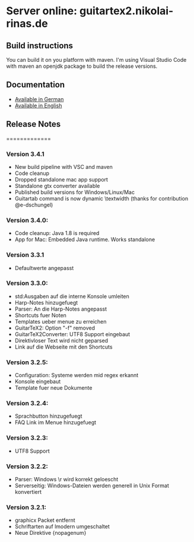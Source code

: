 # Server online: guitartex2.nikolai-rinas.de 

## Build instructions
You can build it on you platform with maven. I'm using Visual Studio Code with maven an openjdk package to build the release versions.

## Documentation
  * [Available in German](https://github.com/workinghard/GuitarTeX2/blob/a9db41ba391bd3afd5dafd1106c3e946599ce262/doc/GuitartTeX2-documentation_de.pdf)
  * [Available in English](https://github.com/workinghard/GuitarTeX2/blob/3db89f3205e154896073fc75aa1a59e937b54a07/doc/GuitartTeX2-documentation_en.pdf)


## Release Notes
=============

### Version 3.4.1
  * New build pipeline with VSC and maven
  * Code cleanup
  * Dropped standalone mac app support
  * Standalone gtx converter available
  * Published build versions for Windows/Linux/Mac
  * Guitartab command is now dynamic \textwidth (thanks for contribution @e-dschungel)

### Version 3.4.0:
  * Code cleanup: Java 1.8 is required
  * App for Mac: Embedded Java runtime. Works standalone

### Version 3.3.1
  * Defaultwerte angepasst

### Version 3.3.0:
  * std:Ausgaben auf die interne Konsole umleiten
  * Harp-Notes hinzugefuegt
  * Parser: An die Harp-Notes angepasst
  * Shortcuts fuer Noten
  * Templates ueber menue zu erreichen
  * GuitarTeX2: Option "-f" removed  
  * GuitarTeX2Converter: UTF8 Support eingebaut
  * Direktivloser Text wird nicht geparsed
  * Link auf die Webseite mit den Shortcuts

### Version 3.2.5:
  * Configuration: Systeme werden mid regex erkannt
  * Konsole eingebaut
  * Template fuer neue Dokumente

### Version 3.2.4:
  * Sprachbutton hinzugefuegt
  * FAQ Link im Menue hinzugefuegt

### Version 3.2.3:
  * UTF8 Support

### Version 3.2.2:
  * Parser: Windows \r wird korrekt geloescht
  * Serverseitig: Windows-Dateien werden generell in Unix Format konvertiert  

### Version 3.2.1:
  * graphicx Packet entfernt
  * Schriftarten auf lmodern umgeschaltet
  * Neue Direktive {nopagenum}

